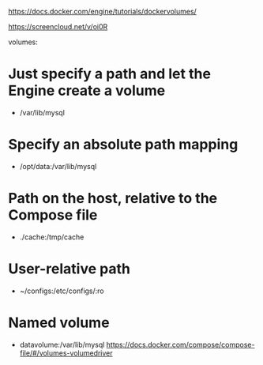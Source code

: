 https://docs.docker.com/engine/tutorials/dockervolumes/

https://screencloud.net/v/oi0R

volumes:
  # Just specify a path and let the Engine create a volume
  - /var/lib/mysql

  # Specify an absolute path mapping
  - /opt/data:/var/lib/mysql

  # Path on the host, relative to the Compose file
  - ./cache:/tmp/cache

  # User-relative path
  - ~/configs:/etc/configs/:ro

  # Named volume
  - datavolume:/var/lib/mysql
https://docs.docker.com/compose/compose-file/#/volumes-volumedriver